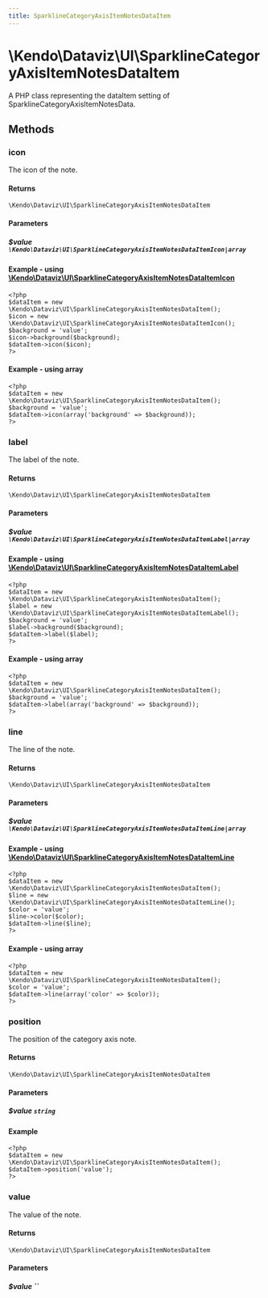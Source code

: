 ```yaml
---
title: SparklineCategoryAxisItemNotesDataItem
---
```


# \Kendo\Dataviz\UI\SparklineCategoryAxisItemNotesDataItem

A PHP class representing the dataItem setting of SparklineCategoryAxisItemNotesData.


## Methods

### icon

The icon of the note.

#### Returns
`\Kendo\Dataviz\UI\SparklineCategoryAxisItemNotesDataItem`

#### Parameters

##### $value `\Kendo\Dataviz\UI\SparklineCategoryAxisItemNotesDataItemIcon|array`


#### Example - using [\Kendo\Dataviz\UI\SparklineCategoryAxisItemNotesDataItemIcon](/api/wrappers/php/Kendo/Dataviz/UI/SparklineCategoryAxisItemNotesDataItemIcon)
    <?php
    $dataItem = new \Kendo\Dataviz\UI\SparklineCategoryAxisItemNotesDataItem();
    $icon = new \Kendo\Dataviz\UI\SparklineCategoryAxisItemNotesDataItemIcon();
    $background = 'value';
    $icon->background($background);
    $dataItem->icon($icon);
    ?>

#### Example - using array

    <?php
    $dataItem = new \Kendo\Dataviz\UI\SparklineCategoryAxisItemNotesDataItem();
    $background = 'value';
    $dataItem->icon(array('background' => $background));
    ?>

### label

The label of the note.

#### Returns
`\Kendo\Dataviz\UI\SparklineCategoryAxisItemNotesDataItem`

#### Parameters

##### $value `\Kendo\Dataviz\UI\SparklineCategoryAxisItemNotesDataItemLabel|array`


#### Example - using [\Kendo\Dataviz\UI\SparklineCategoryAxisItemNotesDataItemLabel](/api/wrappers/php/Kendo/Dataviz/UI/SparklineCategoryAxisItemNotesDataItemLabel)
    <?php
    $dataItem = new \Kendo\Dataviz\UI\SparklineCategoryAxisItemNotesDataItem();
    $label = new \Kendo\Dataviz\UI\SparklineCategoryAxisItemNotesDataItemLabel();
    $background = 'value';
    $label->background($background);
    $dataItem->label($label);
    ?>

#### Example - using array

    <?php
    $dataItem = new \Kendo\Dataviz\UI\SparklineCategoryAxisItemNotesDataItem();
    $background = 'value';
    $dataItem->label(array('background' => $background));
    ?>

### line

The line of the note.

#### Returns
`\Kendo\Dataviz\UI\SparklineCategoryAxisItemNotesDataItem`

#### Parameters

##### $value `\Kendo\Dataviz\UI\SparklineCategoryAxisItemNotesDataItemLine|array`


#### Example - using [\Kendo\Dataviz\UI\SparklineCategoryAxisItemNotesDataItemLine](/api/wrappers/php/Kendo/Dataviz/UI/SparklineCategoryAxisItemNotesDataItemLine)
    <?php
    $dataItem = new \Kendo\Dataviz\UI\SparklineCategoryAxisItemNotesDataItem();
    $line = new \Kendo\Dataviz\UI\SparklineCategoryAxisItemNotesDataItemLine();
    $color = 'value';
    $line->color($color);
    $dataItem->line($line);
    ?>

#### Example - using array

    <?php
    $dataItem = new \Kendo\Dataviz\UI\SparklineCategoryAxisItemNotesDataItem();
    $color = 'value';
    $dataItem->line(array('color' => $color));
    ?>

### position
The position of the category axis note.

#### Returns
`\Kendo\Dataviz\UI\SparklineCategoryAxisItemNotesDataItem`

#### Parameters

##### $value `string`



#### Example 
    <?php
    $dataItem = new \Kendo\Dataviz\UI\SparklineCategoryAxisItemNotesDataItem();
    $dataItem->position('value');
    ?>

### value
The value of the note.

#### Returns
`\Kendo\Dataviz\UI\SparklineCategoryAxisItemNotesDataItem`

#### Parameters

##### $value ``



